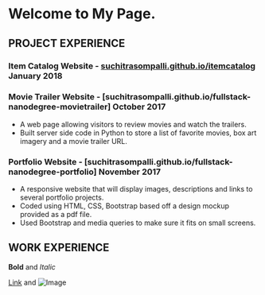 # Welcome to My Page.

## PROJECT EXPERIENCE

### Item Catalog Website - [suchitrasompalli.github.io/itemcatalog](https://suchitrasompalli.github.io/fullstack-nanodegree-movietrailer/) January 2018

### Movie Trailer Website - [suchitrasompalli.github.io/fullstack-nanodegree-movietrailer] October 2017
- A web page allowing visitors to review movies and watch the trailers.
- Built server side code in Python to store a list of favorite movies, box art imagery and a movie trailer URL.

### Portfolio Website - [suchitrasompalli.github.io/fullstack-nanodegree-portfolio] November 2017
- A responsive website that will display images, descriptions and links to several portfolio projects.
- Coded using HTML, CSS, Bootstrap based off a design mockup provided as a pdf file.
- Used Bootstrap and media queries to make sure it fits on small screens.

## WORK EXPERIENCE




**Bold** and _Italic_

[Link](url) and ![Image](src)
```

